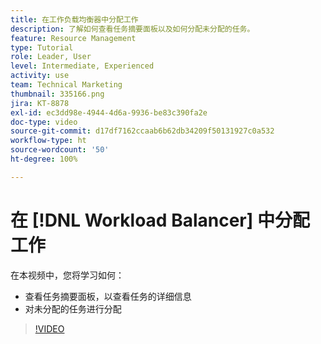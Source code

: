 ```yaml
---
title: 在工作负载均衡器中分配工作
description: 了解如何查看任务摘要面板以及如何分配未分配的任务。
feature: Resource Management
type: Tutorial
role: Leader, User
level: Intermediate, Experienced
activity: use
team: Technical Marketing
thumbnail: 335166.png
jira: KT-8878
exl-id: ec3dd98e-4944-4d6a-9936-be83c390fa2e
doc-type: video
source-git-commit: d17df7162ccaab6b62db34209f50131927c0a532
workflow-type: ht
source-wordcount: '50'
ht-degree: 100%

---
```


# 在 [!DNL Workload Balancer] 中分配工作

在本视频中，您将学习如何：

* 查看任务摘要面板，以查看任务的详细信息
* 对未分配的任务进行分配


>[!VIDEO](https://video.tv.adobe.com/v/335166/?quality=12&learn=on&enablevpops)

